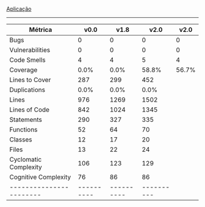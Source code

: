 [Aplicação](aplicacao)

---

| **Métrica**           | **v0.0** | **v1.8** | **v2.0** | **v2.0** |
|-----------------------|----------|----------|----------|----------|
| Bugs                  | 0        | 0        | 0        | 0
| Vulnerabilities       | 0        | 0        | 0        | 0
| Code Smells           | 4        | 4        | 5        | 4
| Coverage              | 0.0%     | 0.0%     | 58.8%    | 56.7%
| Lines to Cover        | 287      | 299      | 452      |
| Duplications          | 0.0%     | 0.0%     | 0.0%     |
| Lines                 | 976      | 1269     | 1502     |
| Lines of Code         | 842      | 1024     | 1345     |       
| Statements            | 290      | 327      | 335      |
| Functions             | 52       | 64       | 70       |
| Classes               | 12       | 17       | 20       |
| Files                 | 13       | 22       | 24       |
| Cyclomatic Complexity | 106      | 123      | 129      |
| Cognitive Complexity  | 76       | 86       | 86       |
|-----------------------|----------|----------|----------|